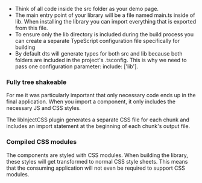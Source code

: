 - Think of all code inside the src folder as your demo page.
- The main entry point of your library will be a file named main.ts inside of lib. When installing the library you can import everything that is exported from this file.
- To ensure only the lib directory is included during the build process you can create a separate TypeScript configuration file specifically for building
- By default dts will generate types for both src and lib because both folders are included in the project's .tsconfig. This is why we need to pass one configuration parameter: include: ['lib'].

### Fully tree shakeable

For me it was particularly important that only necessary code ends up in the final application. When you import a component, it only includes the necessary JS and CSS styles.

The libInjectCSS plugin generates a separate CSS file for each chunk and includes an import statement at the beginning of each chunk's output file.

### Compiled CSS modules

The components are styled with CSS modules. When building the library, these styles will get transformed to normal CSS style sheets. This means that the consuming application will not even be required to support CSS modules.
